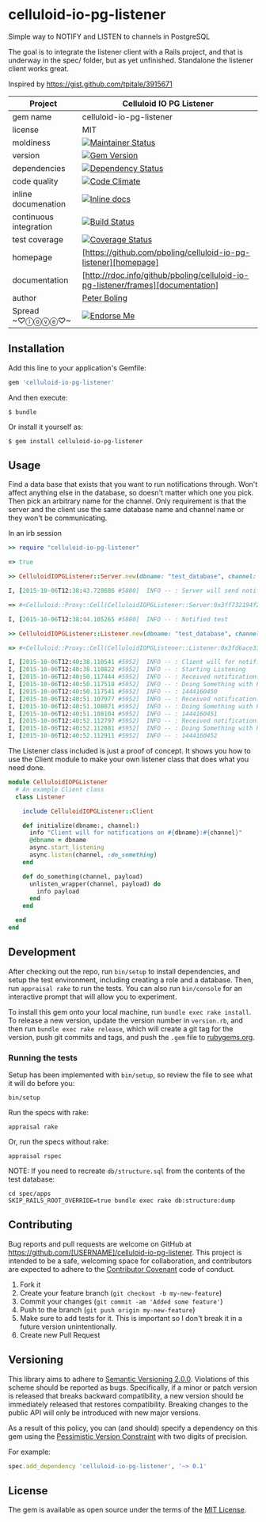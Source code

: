 # celluloid-io-pg-listener

Simple way to NOTIFY and LISTEN to channels in PostgreSQL

The goal is to integrate the listener client with a Rails project, and that is underway in the spec/ folder, but as yet unfinished.  Standalone the listener client works great.

Inspired by https://gist.github.com/tpitale/3915671

| Project                 |  Celluloid IO PG Listener   |
|------------------------ | ----------------- |
| gem name                |  celluloid-io-pg-listener   |
| license                 |  MIT              |
| moldiness               |  [![Maintainer Status](http://stillmaintained.com/pboling/celluloid-io-pg-listener.png)](http://stillmaintained.com/pboling/celluloid-io-pg-listener) |
| version                 |  [![Gem Version](https://badge.fury.io/rb/celluloid-io-pg-listener.png)](http://badge.fury.io/rb/celluloid-io-pg-listener) |
| dependencies            |  [![Dependency Status](https://gemnasium.com/pboling/celluloid-io-pg-listener.png)](https://gemnasium.com/pboling/celluloid-io-pg-listener) |
| code quality            |  [![Code Climate](https://codeclimate.com/github/pboling/celluloid-io-pg-listener.png)](https://codeclimate.com/github/pboling/celluloid-io-pg-listener) |
| inline documenation     |  [![Inline docs](http://inch-ci.org/github/pboling/celluloid-io-pg-listener.png)](http://inch-ci.org/github/pboling/celluloid-io-pg-listener) |
| continuous integration  |  [![Build Status](https://secure.travis-ci.org/pboling/celluloid-io-pg-listener.png?branch=master)](https://travis-ci.org/pboling/celluloid-io-pg-listener) |
| test coverage           |  [![Coverage Status](https://coveralls.io/repos/pboling/celluloid-io-pg-listener/badge.png)](https://coveralls.io/r/pboling/celluloid-io-pg-listener) |
| homepage                |  [https://github.com/pboling/celluloid-io-pg-listener][homepage] |
| documentation           |  [http://rdoc.info/github/pboling/celluloid-io-pg-listener/frames][documentation] |
| author                  |  [Peter Boling](https://coderbits.com/pboling) |
| Spread ~♡ⓛⓞⓥⓔ♡~      |  [![Endorse Me](https://api.coderwall.com/pboling/endorsecount.png)](http://coderwall.com/pboling) |


## Installation

Add this line to your application's Gemfile:

```ruby
gem 'celluloid-io-pg-listener'
```

And then execute:

    $ bundle

Or install it yourself as:

    $ gem install celluloid-io-pg-listener

## Usage

Find a data base that exists that you want to run notifications through.  Won't affect anything else in the database,
so doesn't matter which one you pick.  Then pick an arbitrary name for the channel.  Only requirement is that the server
and the client use the same database name and channel name or they won't be communicating.

In an irb session

```ruby
>> require "celluloid-io-pg-listener"

=> true

>> CelluloidIOPGListener::Server.new(dbname: "test_database", channel: "test_channel" )

I, [2015-10-06T12:38:43.728686 #5880]  INFO -- : Server will send notifications to archer_test:test

=> #<Celluloid::Proxy::Cell(CelluloidIOPGListener::Server:0x3ff732194f24) @dbname="test_database" @channel="test_channel" @sleep_interval=0.1 @run_interval=1>

I, [2015-10-06T12:38:44.105265 #5880]  INFO -- : Notified test

>> CelluloidIOPGListener::Listener.new(dbname: "test_database", channel: "test_channel" )

=> #<Celluloid::Proxy::Cell(CelluloidIOPGListener::Listener:0x3fd6ace33cb8) @dbname="test_database" @listening=true @pg_connection=#<PG::Connection:0x007fad59c5f978> @actions={"test_channel"=>:do_something}>

I, [2015-10-06T12:40:38.110541 #5952]  INFO -- : Client will for notifications on test_database:test_channel
I, [2015-10-06T12:40:38.110822 #5952]  INFO -- : Starting Listening
I, [2015-10-06T12:40:50.117444 #5952]  INFO -- : Received notification: ["test", 5968, "1444160450"]
I, [2015-10-06T12:40:50.117518 #5952]  INFO -- : Doing Something with Payload: 1444160450 on test
I, [2015-10-06T12:40:50.117541 #5952]  INFO -- : 1444160450
I, [2015-10-06T12:40:51.107977 #5952]  INFO -- : Received notification: ["test", 5968, "1444160451"]
I, [2015-10-06T12:40:51.108071 #5952]  INFO -- : Doing Something with Payload: 1444160451 on test
I, [2015-10-06T12:40:51.108104 #5952]  INFO -- : 1444160451
I, [2015-10-06T12:40:52.112797 #5952]  INFO -- : Received notification: ["test", 5968, "1444160452"]
I, [2015-10-06T12:40:52.112881 #5952]  INFO -- : Doing Something with Payload: 1444160452 on test
I, [2015-10-06T12:40:52.112911 #5952]  INFO -- : 1444160452
```

The Listener class included is just a proof of concept.  It shows you how to use the Client module to make your own listener class that does what you need done.

```ruby
module CelluloidIOPGListener
  # An example Client class
  class Listener

    include CelluloidIOPGListener::Client

    def initialize(dbname:, channel:)
      info "Client will for notifications on #{dbname}:#{channel}"
      @dbname = dbname
      async.start_listening
      async.listen(channel, :do_something)
    end

    def do_something(channel, payload)
      unlisten_wrapper(channel, payload) do
        info payload
      end
    end

  end
end
```

## Development

After checking out the repo, run `bin/setup` to install dependencies, and setup the test environment, including creating a role and a database. Then, run `appraisal rake` to run the tests. You can also run `bin/console` for an interactive prompt that will allow you to experiment.

To install this gem onto your local machine, run `bundle exec rake install`. To release a new version, update the version number in `version.rb`, and then run `bundle exec rake release`, which will create a git tag for the version, push git commits and tags, and push the `.gem` file to [rubygems.org](https://rubygems.org).

### Running the tests

Setup has been implemented with `bin/setup`, so review the file to see what it will do before you:

    bin/setup

Run the specs with rake:

    appraisal rake

Or, run the specs without rake:

    appraisal rspec

NOTE: If you need to recreate `db/structure.sql` from the contents of the test database:

    cd spec/apps
    SKIP_RAILS_ROOT_OVERRIDE=true bundle exec rake db:structure:dump

## Contributing

Bug reports and pull requests are welcome on GitHub at https://github.com/[USERNAME]/celluloid-io-pg-listener. This project is intended to be a safe, welcoming space for collaboration, and contributors are expected to adhere to the [Contributor Covenant](contributor-covenant.org) code of conduct.

1. Fork it
2. Create your feature branch (`git checkout -b my-new-feature`)
3. Commit your changes (`git commit -am 'Added some feature'`)
4. Push to the branch (`git push origin my-new-feature`)
5. Make sure to add tests for it. This is important so I don't break it in a future version unintentionally.
6. Create new Pull Request

## Versioning

This library aims to adhere to [Semantic Versioning 2.0.0][semver].
Violations of this scheme should be reported as bugs. Specifically,
if a minor or patch version is released that breaks backward
compatibility, a new version should be immediately released that
restores compatibility. Breaking changes to the public API will
only be introduced with new major versions.

As a result of this policy, you can (and should) specify a
dependency on this gem using the [Pessimistic Version Constraint][pvc] with two digits of precision.

For example:

```ruby
spec.add_dependency 'celluloid-io-pg-listener', '~> 0.1'
```

## License

The gem is available as open source under the terms of the [MIT License](http://opensource.org/licenses/MIT).

[semver]: http://semver.org/
[pvc]: http://docs.rubygems.org/read/chapter/16#page74
[railsbling]: http://www.railsbling.com
[documentation]: http://rdoc.info/github/pboling/celluloid-io-pg-listener/frames
[homepage]: https://github.com/pboling/celluloid-io-pg-listener
